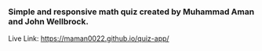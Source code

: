 ### Simple and responsive math quiz created by Muhammad Aman and John Wellbrock.  
Live Link: https://maman0022.github.io/quiz-app/
